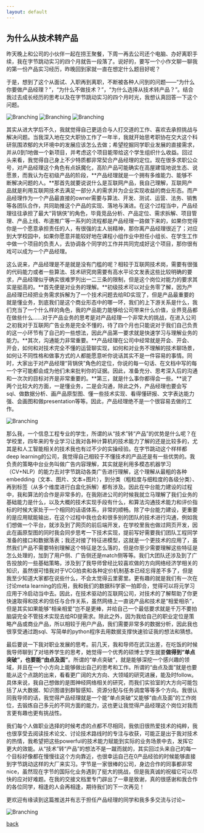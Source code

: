 ```yaml
---
layout: default
---
```


## 为什么从技术转产品

昨天晚上和公司的小伙伴一起在捞王聚餐，下周一再去公司还个电脑、办好离职手续，我在字节跳动实习的四个月就告一段落了。说好的，要写一个小作文聊一聊我的第一份产品实习经历，昨晚回到家就一直在想定什么题目好呢？

于是，想到了这个从面试、入职再到离职，不断被各种人问到的问题——“为什么你要做产品经理？”，“为什么不做技术？”，“为什么选择从技术转产品？”。结合我过去成长经历的思考以及在字节跳动实习的四个月时光，我想认真回答一下这个问题。

![Branching](./images/1.jpg)
![Branching](./images/2.jpg)
![Branching](./images/3.jpg)

其实从进大学后不久，我就觉得自己更适合与人打交道的工作、喜欢去承担挑战与解决问题。当我深入地在交大职协工作了一年半，我就开始思考职协在交大这个科研氛围浓郁的大环境中的发展应该怎么去做；希望挖掘同学职业发展的直接需求，并从0到1地做一个新项目，并考虑这个项目能带给这个学生组织什么收益。回过头来看，我觉得自己身上不少特质都非常契合产品经理的定位。现在很多求职公众号，对产品经理这个角色有点妖魔化，高阶产品可能确实在高屋建瓴地说生态、说愿景，而我认为在初级产品的阶段，**产品经理就是一个拥有多维能力、能够不断解决问题的人。**那首先就要说说什么是互联网产品，我自己理解，互联网产品就是利用互联网技术去满足一部分人的需求并为企业实现收益的商业形态。而产品经理作为一个产品最直接的owner需要与算法、开发、测试、运营、法务、销售等各团队合作，共同助推这个产品的实现、落地与演进。在这个过程当中，产品经理往往承担了最大“背锅侠”的角色，毕竟竞品分析、产品定位、需求拆解、项目管理、产品上线、布道推广等一系列的流程都是产品经理一路做下来的，如果你觉得你是一个愿意承担责任的人，有很强的主人翁精神，那你离产品经理很近了；对应到大学校园中，如果你愿意并能较好地在课程小组作业中担任小组长、在学生工作中做一个项目的负责人，去协调各个同学的工作并共同完成好这个项目，那你很有戏可以成为一个产品经理。

这么说来，产品经理是不是就是没有门槛的呢？相较于互联网技术岗，需要有很强的代码能力或者一些算法、技术研究岗需要有高水平论文发表这些比较明确的要求，产品经理似乎确实很难罗列出一二三条的限制，但是这个岗位对能力的要求其实是挺高的。**首先便是对业务的理解。**初级技术可以对业务零了解，因为产品经理已经把业务需求拆解为了一个技术问题去给RD实现了，但是产品最重要的就是懂业务，到底我们是这个商业形态中的哪一环，我们的上下游关系是什么，我们充当了一个什么样的角色，我的产品能力能够给公司带来什么价值，业界竞品都在做些什么......对于产品业务的思考是对产品经理一个非常大的挑战，在进入公司之初我对于互联网广告业务是完全不懂的，待了四个月也只能说对于我们自己负责的这一小环节有了自己的一些想法，因此产品第一要求就是快速学习与理解业务的能力。**其次，沟通能力非常重要。**产品经理在公司中经常就是开会、开会、开会，如何和对技术完全不懂的运营聊实现，如何和对业务不理解的技术聊场景，如何让不同性格和做事方式的人都能愿意听你说话其实不是一件容易的事情。同时，大家出于对产品经理“背锅侠”角色的定位，你说的每一句话、在文档中写的每一个字可能都会成为他们未来批判你的证据。因此，准备充分、思考深入后的沟通和一次次的目标对齐是非常重要的。**第三，就是什么事你都得会一些。**说了两个比较大的方面，一是懂业务，二是会沟通，除此之外，产品经理也要会写sql、做数据分析、画产品原型图、懂一些技术实现、看得懂研报、文字表达能力强、会画图和做presentation等等。因此，产品经理绝不是一个很容易去做的工作。

![Branching](./images/4.jpg)

那么我，一个信息工程专业的学生，所谓的从“技术”转“产品”的优势是什么呢？在学校里，四年来的专业学习让我对各种计算机的技术能力了解的还是比较多的，尤其是和人工智能相关的技术我也有过不少的实操经验。在字节跳动这个样样都deep learning的公司，我觉得自己相较于不懂技术的产品还是有一些优势的。我负责的策略中台业务叫做广告内容理解，其实就是利用多模态机器学习（CV+NLP）的能力去对字节跳动各类广告进行理解，这个理解从最粗的各种embedding（文本、图片、文本+图片），到分类（粗粒度与细粒度的各级分类）、再到标签（从多个维度进行白盒化拆解）都有涉及。因此在中台能力建设的过程中，我和算法的合作是非常多的，在我刚进公司的时候我就立马理解了我们业务的基础能力是什么，以及大概的技术实现手段有什么，和算法沟通技术能力和评价指标的时候大家处于一个相同的话语体系，非常的顺畅。除了中台能力建设，更重要的是应用赋能输出，在这个过程中我也会和很多别的团队的技术进行沟通，例如我们想做一个平台，就涉及到了网页的前后端开发，在学校里我也做过网页开发，因此在画原型图的同时我会同步思考一下技术实现，提前写好需要我们团队工程同学准备的接口和数据落表；我还对接了特征进模型，这就是一个更技术的应用了，虽然我们产品不需要特别理解这个特征是怎么落的，但是你至少需要理解这些特征是怎么处理的，加到了用户侧、广告侧还是match侧等等。我们大团队还涉及到了广告投放的一些基础策略，涉及到了我导师曾经比较喜欢做的方向网络经济学相关的知识，虽然很可惜我对于VCG拍卖和各种定价机制基本已经忘得差不多了，但是我至少知道大家都在说些什么，不会太觉得云里雾里。更有趣的就是我们有一次在讨论meta learning的应用，我和我们的数据科学家一拍即合，觉得可以将元学习应用于冷启动当中去。因此，在技术驱动的互联网公司，对技术的了解帮助了你更快速取得和技术的信任与合作关系，虽然网络上一直说产品和技术是“相爱相杀”，但是其实如果能够“相亲相爱”岂不是更棒，并给自己一个最低要求就是千万不要拍脑袋完全不管技术实现去给RD提需求。除此之外，因为我给自己的职业定位是策略产品或商业产品，所以相较于用户产品，我们需要非常多的数据分析，因此我也很享受通过跑sql、写简单的python程序去用数据支撑快速验证我的想法和猜想。

最后要说一下我对职业发展的思考。前几天，我和导师在武汉出差，在吃饭的时候我导师聊到了对培养学生的思考，她觉得一个优秀的硕博士学生就要**做得到“单点突破”，也要能“由点及面”**。所谓的“单点突破”，就是能够深挖一个感兴趣的领域，并且在一个小方向上能够做出自己的思考和工作。所谓的“由点及面”就是也要能从这个点跳的出来，看看更广阔的大方向、大领域的研究进展，能及时follow。具体来说，我自己想做的是图神经网络相关的研究，而我们实验室的大方向可能包括了从大数据、知识图谱到群智感知、资源分配与任务调度等等多个方向。我很认同我导师的话，我觉得产品经理就是一个能“单点突破”又能够“由点及面”的工作岗位，去锻炼自己多元的不同方面的能力，这也更让我觉得产品经理这个岗位对我而言更有趣也更有挑战性。

我们每个人做职业选择的时候考虑的点都不尽相同，我依旧很热爱技术的纯粹，我也很享受去阅读技术论文、讨论技术路线时的专注与收获，可能正是出于我对技术的热情，我希望把这些powerful的技术能力赋能到实际的业务场景中去，发挥它更大的效能。从“技术”转“产品”的想法不是一蹴而就的，其实回过头来自己的每一个目标好像都在慢慢往这个方向靠近，也很幸运自己在0产品经验的时候能够直接到字节跳动这样的大厂来实习。字节是一家很棒的公司，身边合作的同事都非常nice，虽然现在字节的国际化业务遇到了挺大的挑战，但是我真诚的祝福它可以尽快的应对好难题。在我的交接文档里专门辟出了一章是致谢，真的很感谢和我合作的各位同学，相逢的人会再相逢，期待我们的下一次再见！

更欢迎有缘读到这篇推送并有志于担任产品经理的同学和我多多交流与讨论~

![Branching](./images/5.jpg)


[back](./)

